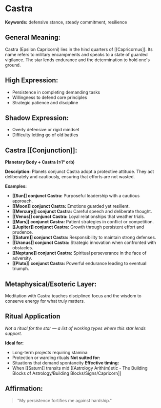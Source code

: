 # Castra


**Keywords:** defensive stance, steady commitment, resilience

## General Meaning:
Castra (Epsilon Capricorni) lies in the hind quarters of
[[Capricornus]]. Its name refers to military encampments and
speaks to a state of guarded vigilance. The star lends endurance
and the determination to hold one's ground.

## High Expression:
- Persistence in completing demanding tasks
- Willingness to defend core principles
- Strategic patience and discipline

## Shadow Expression:
- Overly defensive or rigid mindset
- Difficulty letting go of old battles

## Castra [[Conjunction]]:

**Planetary Body + Castra (≤1° orb)**

**Description:**
Planets conjunct Castra adopt a protective attitude. They act
deliberately and cautiously, ensuring that efforts are not
wasted.

**Examples:**
- **[[Sun]] conjunct Castra:** Purposeful leadership with a cautious
  approach.
- **[[Moon]] conjunct Castra:** Emotions guarded yet resilient.
- **[[Mercury]] conjunct Castra:** Careful speech and deliberate
  thought.
- **[[Venus]] conjunct Castra:** Loyal relationships that weather
  trials.
- **[[Mars]] conjunct Castra:** Patient strategies in conflict or
  competition.
- **[[Jupiter]] conjunct Castra:** Growth through persistent effort
  and prudence.
- **[[Saturn]] conjunct Castra:** Responsibility to maintain strong
  defenses.
- **[[Uranus]] conjunct Castra:** Strategic innovation when
  confronted with obstacles.
- **[[Neptune]] conjunct Castra:** Spiritual perseverance in the face
  of adversity.
- **[[Pluto]] conjunct Castra:** Powerful endurance leading to
  eventual triumph.

## Metaphysical/Esoteric Layer:
Meditation with Castra teaches disciplined focus and the wisdom
to conserve energy for what truly matters.

## Ritual Application
*Not a ritual for the star — a list of working types where this star lends support.*

**Ideal for:**
- Long-term projects requiring stamina
- Protection or warding rituals
**Not suited for:**
- Situations that demand spontaneity
**Effective timing:**
- When [[Saturn]] transits mid [[Astrology Arith(m)etic - The Building Blocks of Astrology/Building Blocks/Signs/Capricorn]]

## Affirmation:

> "My persistence fortifies me against hardship."

